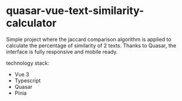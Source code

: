 # quasar-vue-text-similarity-calculator
Simple project where the jaccard comparison algorithm is applied to calculate the percentage of similarity of 2 texts.
Thanks to Quasar, the interface is fully responsive and mobile ready.

technology stack:
- Vue 3
- Typescript
- Quasar
- Pinia
